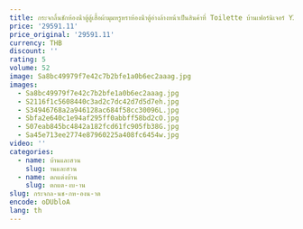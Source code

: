 ```yaml
---
title: กระจกลิ้นชักห้องน้ําตู้ตู้เสื้อผ้ามุมหรูหราห้องน้ําตู้อ่างล้างหน้าเป็นสินค้าที่ Toilette บ้านเฟอร์นิเจอร์ YX50BC
price: '29591.11'
price_original: '29591.11'
currency: THB
discount: ''
rating: 5
volume: 52
image: Sa8bc49979f7e42c7b2bfe1a0b6ec2aaag.jpg
images:
  - Sa8bc49979f7e42c7b2bfe1a0b6ec2aaag.jpg
  - S2116f1c5608440c3ad2c7dc42d7d5d7eh.jpg
  - S34946768a2a946128ac684f58cc30096L.jpg
  - Sbfa2e640c1e94af295ff0abbff58bd2cO.jpg
  - S07eab845bc4842a182fcd61fc905fb38G.jpg
  - Sa45e713ee2774e87960225a408fc6454w.jpg
video: ''
categories:
  - name: บ้านและสวน
    slug: านและสวน
  - name: ตกแต่งบ้าน
    slug: ตกแต-งบ-าน
slug: กระจกล-นช-กห-องน-าต
encode: oDUbloA
lang: th
---
```

  